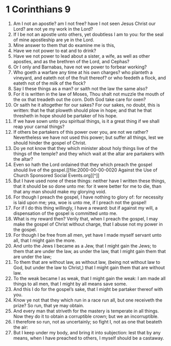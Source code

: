﻿# 1 Corinthians 9
1. Am I not an apostle? am I not free? have I not seen Jesus Christ our Lord? are not ye my work in the Lord? 
2. If I be not an apostle unto others, yet doubtless I am to you: for the seal of mine apostleship are ye in the Lord. 
3. Mine answer to them that do examine me is this, 
4. Have we not power to eat and to drink? 
5. Have we not power to lead about a sister, a wife, as well as other apostles, and as the brethren of the Lord, and Cephas? 
6. Or I only and Barnabas, have not we power to forbear working? 
7. Who goeth a warfare any time at his own charges? who planteth a vineyard, and eateth not of the fruit thereof? or who feedeth a flock, and eateth not of the milk of the flock? 
8. Say I these things as a man? or saith not the law the same also? 
9. For it is written in the law of Moses, Thou shalt not muzzle the mouth of the ox that treadeth out the corn. Doth God take care for oxen? 
10. Or saith he it altogether for our sakes? For our sakes, no doubt, this is written: that he that ploweth should plow in hope; and that he that thresheth in hope should be partaker of his hope. 
11. If we have sown unto you spiritual things, is it a great thing if we shall reap your carnal things? 
12. If others be partakers of this power over you, are not we rather? Nevertheless we have not used this power; but suffer all things, lest we should hinder the gospel of Christ. 
13. Do ye not know that they which minister about holy things live of the things of the temple? and they which wait at the altar are partakers with the altar? 
14. Even so hath the Lord ordained that they which preach the gospel should live of the gospel.[[file:2000-00-00-0020 Against the Use of Church Sponsored Social Events.org][^]] 
15. But I have used none of these things: neither have I written these things, that it should be so done unto me: for it were better for me to die, than that any man should make my glorying void. 
16. For though I preach the gospel, I have nothing to glory of: for necessity is laid upon me; yea, woe is unto me, if I preach not the gospel! 
17. For if I do this thing willingly, I have a reward: but if against my will, a dispensation of the gospel is committed unto me. 
18. What is my reward then? Verily that, when I preach the gospel, I may make the gospel of Christ without charge, that I abuse not my power in the gospel. 
19. For though I be free from all men, yet have I made myself servant unto all, that I might gain the more. 
20. And unto the Jews I became as a Jew, that I might gain the Jews; to them that are under the law, as under the law, that I might gain them that are under the law; 
21. To them that are without law, as without law, (being not without law to God, but under the law to Christ,) that I might gain them that are without law. 
22. To the weak became I as weak, that I might gain the weak: I am made all things to all men, that I might by all means save some. 
23. And this I do for the gospel’s sake, that I might be partaker thereof with you. 
24. Know ye not that they which run in a race run all, but one receiveth the prize? So run, that ye may obtain. 
25. And every man that striveth for the mastery is temperate in all things. Now they do it to obtain a corruptible crown; but we an incorruptible. 
26. I therefore so run, not as uncertainly; so fight I, not as one that beateth the air: 
27. But I keep under my body, and bring it into subjection: lest that by any means, when I have preached to others, I myself should be a castaway. 
